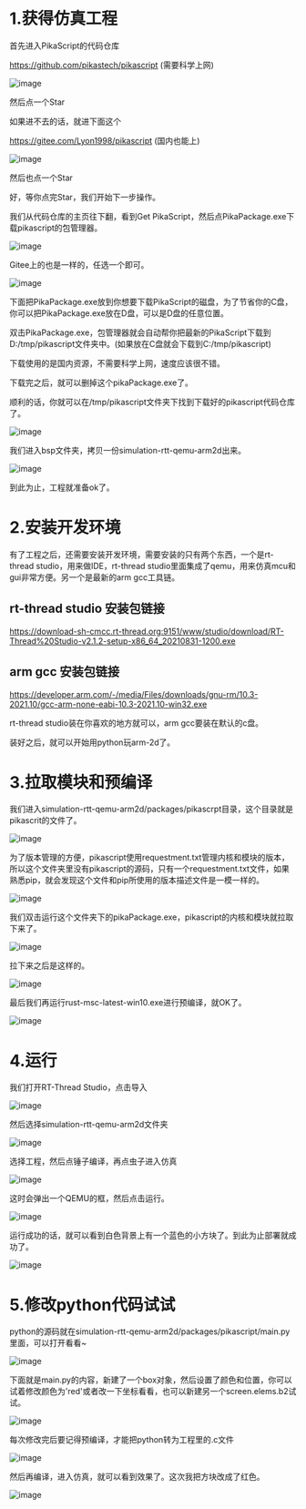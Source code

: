 # 1.获得仿真工程


首先进入PikaScript的代码仓库

https://github.com/pikastech/pikascript (需要科学上网)

![image](https://user-images.githubusercontent.com/88232613/139675132-739ec77b-db22-4ed9-a670-77ec7544d1b9.png)

然后点一个Star

如果进不去的话，就进下面这个

https://gitee.com/Lyon1998/pikascript (国内也能上)

![image](https://user-images.githubusercontent.com/88232613/139675170-fe0ce449-872f-466e-8780-74465730178a.png)

然后也点一个Star

好，等你点完Star，我们开始下一步操作。

我们从代码仓库的主页往下翻，看到Get PikaScript，然后点PikaPackage.exe下载pikascript的包管理器。

![image](https://user-images.githubusercontent.com/88232613/139675454-596829d1-0325-42ab-96c5-f3d3d369d7d4.png)

Gitee上的也是一样的，任选一个即可。

![image](https://user-images.githubusercontent.com/88232613/139675486-0f63e7b4-669d-4370-80ad-134c0f28f203.png)

下面把PikaPackage.exe放到你想要下载PikaScript的磁盘，为了节省你的C盘，你可以把PikaPackage.exe放在D盘，可以是D盘的任意位置。

双击PikaPackage.exe，包管理器就会自动帮你把最新的PikaScript下载到D:/tmp/pikascript文件夹中。(如果放在C盘就会下载到C:/tmp/pikascript)

下载使用的是国内资源，不需要科学上网，速度应该很不错。

下载完之后，就可以删掉这个pikaPackage.exe了。

顺利的话，你就可以在/tmp/pikascript文件夹下找到下载好的pikascript代码仓库了。

![image](https://user-images.githubusercontent.com/88232613/139676635-c3f1c6ae-ab44-42a5-ab9a-9bedd2383f31.png)

我们进入bsp文件夹，拷贝一份simulation-rtt-qemu-arm2d出来。

![image](https://user-images.githubusercontent.com/88232613/139677151-33c1dbd0-c2f2-4ea3-a5ae-569e5a448cce.png)

到此为止，工程就准备ok了。

# 2.安装开发环境

有了工程之后，还需要安装开发环境，需要安装的只有两个东西，一个是rt-thread studio，用来做IDE，rt-thread studio里面集成了qemu，用来仿真mcu和gui非常方便。另一个是最新的arm gcc工具链。

## rt-thread studio 安装包链接

https://download-sh-cmcc.rt-thread.org:9151/www/studio/download/RT-Thread%20Studio-v2.1.2-setup-x86_64_20210831-1200.exe

## arm gcc 安装包链接

https://developer.arm.com/-/media/Files/downloads/gnu-rm/10.3-2021.10/gcc-arm-none-eabi-10.3-2021.10-win32.exe

rt-thread studio装在你喜欢的地方就可以，arm gcc要装在默认的c盘。

装好之后，就可以开始用python玩arm-2d了。

# 3.拉取模块和预编译

我们进入simulation-rtt-qemu-arm2d/packages/pikascrpt目录，这个目录就是pikascrit的文件了。

![image](https://user-images.githubusercontent.com/88232613/139678258-e2cdc50d-475b-435a-af8c-7c19cc3a218d.png)

为了版本管理的方便，pikascript使用requestment.txt管理内核和模块的版本，所以这个文件夹里没有pikascript的源码，只有一个requestment.txt文件，如果熟悉pip，就会发现这个文件和pip所使用的版本描述文件是一模一样的。

![image](https://user-images.githubusercontent.com/88232613/139678404-9b747c0a-6508-4f6d-b0ca-671560f31fbd.png)

我们双击运行这个文件夹下的pikaPackage.exe，pikascript的内核和模块就拉取下来了。

![image](https://user-images.githubusercontent.com/88232613/139678437-a77b7278-cafd-485e-b353-94a12302c8cb.png)

拉下来之后是这样的。

![image](https://user-images.githubusercontent.com/88232613/139678713-0cd86aef-2996-4898-931d-68c805534312.png)

最后我们再运行rust-msc-latest-win10.exe进行预编译，就OK了。

![image](https://user-images.githubusercontent.com/88232613/139678750-befc11e9-d812-4fcf-949e-64dd873d0211.png)

# 4.运行

我们打开RT-Thread Studio，点击导入

![image](https://user-images.githubusercontent.com/88232613/139679061-2e3b2ea0-8e9a-44c9-9a0f-6f40d82a0208.png)

然后选择simulation-rtt-qemu-arm2d文件夹

![image](https://user-images.githubusercontent.com/88232613/139679380-3a45f426-e575-4142-b5f1-76439c7efc38.png)

选择工程，然后点锤子编译，再点虫子进入仿真

![image](https://user-images.githubusercontent.com/88232613/139679532-e19ed911-c7f4-4840-a5e3-f5b66905a62f.png)

这时会弹出一个QEMU的框，然后点击运行。

![image](https://user-images.githubusercontent.com/88232613/139679756-cb099fc9-c3e9-4b76-9037-38392350530b.png)

运行成功的话，就可以看到白色背景上有一个蓝色的小方块了。到此为止部署就成功了。

![image](https://user-images.githubusercontent.com/88232613/139679797-3ce8f253-beb9-480f-90ee-1844500a77ab.png)

# 5.修改python代码试试

python的源码就在simulation-rtt-qemu-arm2d/packages/pikascript/main.py里面，可以打开看看~

![image](https://user-images.githubusercontent.com/88232613/139679915-45d1362e-7066-4829-ae83-b4bbc5d0aaa0.png)

下面就是main.py的内容，新建了一个box对象，然后设置了颜色和位置，你可以试着修改颜色为'red'或者改一下坐标看看，也可以新建另一个screen.elems.b2试试。

![image](https://user-images.githubusercontent.com/88232613/139680125-11ff47b3-e75e-47f4-8dd7-5b310c5be16c.png)

每次修改完后要记得预编译，才能把python转为工程里的.c文件

![image](https://user-images.githubusercontent.com/88232613/139680376-b9681759-971a-43f7-9282-ee0e35a367a5.png)

然后再编译，进入仿真，就可以看到效果了。这次我把方块改成了红色。

![image](https://user-images.githubusercontent.com/88232613/139680521-20f83ee3-2163-4649-ad23-ae73b77f482e.png)

